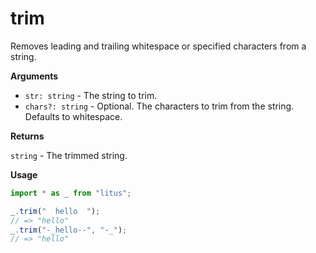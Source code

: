 # trim

Removes leading and trailing whitespace or specified characters from a string.

**Arguments**

- `str: string` - The string to trim.
- `chars?: string` - Optional. The characters to trim from the string. Defaults to whitespace.

**Returns**

`string` - The trimmed string.

**Usage**

```ts
import * as _ from "litus";

_.trim("  hello  ");
// => "hello"
_.trim("-_hello--", "-_");
// => "hello"
```
